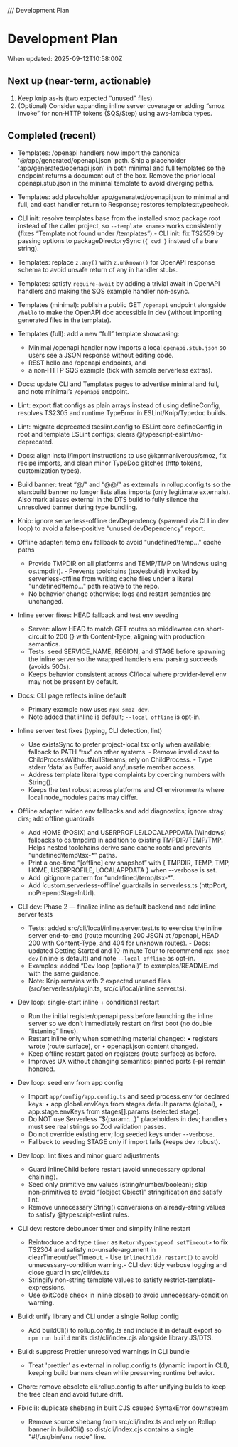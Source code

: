 /// Development Plan

# Development Plan

When updated: 2025-09-12T10:58:00Z

## Next up (near‑term, actionable)

1. Keep knip as-is (two expected “unused” files).
2. (Optional) Consider expanding inline server coverage or adding “smoz invoke” for non‑HTTP tokens (SQS/Step) using aws‑lambda types.
## Completed (recent)

- Templates: /openapi handlers now import the canonical  '@/app/generated/openapi.json' path. Ship a placeholder
  'app/generated/openapi.json' in both minimal and full templates so the
  endpoint returns a document out of the box. Remove the prior local
  openapi.stub.json in the minimal template to avoid diverging paths.

- Templates: add placeholder app/generated/openapi.json to minimal and full,
  and cast handler return to Response; restores templates:typecheck.

- CLI init: resolve templates base from the installed smoz package root
  instead of the caller project, so `--template <name>` works consistently
  (fixes “Template not found under <app>/templates”).- CLI init: fix TS2559 by passing options to packageDirectorySync  (`{ cwd }` instead of a bare string).
- Templates: replace `z.any()` with `z.unknown()` for OpenAPI response schema
  to avoid unsafe return of any in handler stubs.
- Templates: satisfy `require-await` by adding a trivial await in OpenAPI
  handlers and making the SQS example handler non‑async.
- Templates (minimal): publish a public GET `/openapi` endpoint alongside
  `/hello` to make the OpenAPI doc accessible in dev (without importing
  generated files in the template).
- Templates (full): add a new “full” template showcasing:
  - Minimal /openapi handler now imports a local `openapi.stub.json` so users
    see a JSON response without editing code.
  - REST hello and /openapi endpoints, and
  - a non‑HTTP SQS example (tick with sample serverless extras).
- Docs: update CLI and Templates pages to advertise minimal and full, and  note minimal’s `/openapi` endpoint.
- Lint: export flat configs as plain arrays instead of using defineConfig;
  resolves TS2305 and runtime TypeError in ESLint/Knip/Typedoc builds.
- Lint: migrate deprecated tseslint.config to ESLint core defineConfig in
  root and template ESLint configs; clears @typescript-eslint/no-deprecated.
- Docs: align install/import instructions to use @karmaniverous/smoz, fix recipe imports, and clean minor TypeDoc glitches (http tokens, customization types).
- Build banner: treat “@/” and “@@/” as externals in rollup.config.ts so the stan:build banner no longer lists alias imports (only legitimate externals).
  Also mark aliases external in the DTS build to fully silence the unresolved banner during type bundling.

- Knip: ignore serverless-offline devDependency (spawned via CLI in dev loop)
  to avoid a false-positive “unused devDependency” report.

- Offline adapter: temp env fallback to avoid "undefined\temp\..." cache paths
  - Provide TMPDIR on all platforms and TEMP/TMP on Windows using os.tmpdir(). - Prevents toolchains (tsx/esbuild) invoked by serverless-offline from writing
    cache files under a literal "undefined\temp\..." path relative to the repo.
  - No behavior change otherwise; logs and restart semantics are unchanged.

- Inline server fixes: HEAD fallback and test env seeding
  - Server: allow HEAD to match GET routes so middleware can short-circuit to
    200 {} with Content-Type, aligning with production semantics.
  - Tests: seed SERVICE_NAME, REGION, and STAGE before spawning the inline
    server so the wrapped handler’s env parsing succeeds (avoids 500s).
  - Keeps behavior consistent across CI/local where provider-level env may not
    be present by default.

- Docs: CLI page reflects inline default
  - Primary example now uses `npx smoz dev`.
  - Note added that inline is default; `--local offline` is opt-in.

- Inline server test fixes (typing, CLI detection, lint)
  - Use existsSync to prefer project-local tsx only when available; fallback to
    PATH “tsx” on other systems. - Remove invalid cast to ChildProcessWithoutNullStreams; rely on ChildProcess. - Type stderr ‘data’ as Buffer; avoid any/unsafe member access.
  - Address template literal type complaints by coercing numbers with String().
  - Keeps the test robust across platforms and CI environments where local
    node_modules paths may differ.

- Offline adapter: widen env fallbacks and add diagnostics; ignore stray dirs; add offline guardrails
  - Add HOME (POSIX) and USERPROFILE/LOCALAPPDATA (Windows) fallbacks to os.tmpdir()
    in addition to existing TMPDIR/TEMP/TMP. Helps nested toolchains derive sane
    cache roots and prevents “undefined\temp\tsx-\*” paths.
  - Print a one-time “[offline] env snapshot” with { TMPDIR, TEMP, TMP, HOME,
    USERPROFILE, LOCALAPPDATA } when --verbose is set.
  - Add .gitignore pattern for “undefined/temp/tsx-\*”.
  - Add ‘custom.serverless-offline’ guardrails in serverless.ts (httpPort, noPrependStageInUrl).

- CLI dev: Phase 2 — finalize inline as default backend and add inline server tests
  - Tests: added src/cli/local/inline.server.test.ts to exercise the inline
    server end-to-end (route mounting 200 JSON at /openapi, HEAD 200 with Content-Type, and 404 for unknown routes). - Docs: updated Getting Started and 10-minute Tour to recommend
    `npx smoz dev` (inline is default) and note `--local offline` as opt-in.
  - Examples: added “Dev loop (optional)” to examples/README.md with the same
    guidance.
  - Note: Knip remains with 2 expected unused files
    (src/serverless/plugin.ts, src/cli/local/inline.server.ts).

- Dev loop: single-start inline + conditional restart
  - Run the initial register/openapi pass before launching the inline server so
    we don’t immediately restart on first boot (no double “listening” lines).
  - Restart inline only when something material changed:
    • registers wrote (route surface), or
    • openapi.json content changed.
  - Keep offline restart gated on registers (route surface) as before.
  - Improves UX without changing semantics; pinned ports (-p) remain honored.

- Dev loop: seed env from app config
  - Import `app/config/app.config.ts` and seed process.env for declared keys:
    • app.global.envKeys from stages.default.params (global),
    • app.stage.envKeys from stages[<stage>].params (selected stage).
  - Do NOT use Serverless “${param:…}” placeholders in dev; handlers must see real strings so Zod validation passes.
  - Do not override existing env; log seeded keys under --verbose.
  - Fallback to seeding STAGE only if import fails (keeps dev robust).

- Dev loop: lint fixes and minor guard adjustments
  - Guard inlineChild before restart (avoid unnecessary optional chaining).
  - Seed only primitive env values (string/number/boolean); skip non‑primitives
    to avoid “[object Object]” stringification and satisfy lint.
  - Remove unnecessary String() conversions on already‑string values to satisfy
    @typescript-eslint rules.

- CLI dev: restore debouncer timer and simplify inline restart
  - Reintroduce and type `timer` as `ReturnType<typeof setTimeout>` to fix
    TS2304 and satisfy no-unsafe-argument in clearTimeout/setTimeout. - Use `inlineChild?.restart()` to avoid unnecessary-condition warning.- CLI dev: tidy verbose logging and close guard in src/cli/dev.ts
  - Stringify non-string template values to satisfy restrict-template-expressions.
  - Use exitCode check in inline close() to avoid unnecessary-condition warning.

- Build: unify library and CLI under a single Rollup config
  - Add buildCli() to rollup.config.ts and include it in default export so
    `npm run build` emits dist/cli/index.cjs alongside library JS/DTS.
- Build: suppress Prettier unresolved warnings in CLI bundle
  - Treat 'prettier' as external in rollup.config.ts (dynamic import in CLI),
    keeping build banners clean while preserving runtime behavior.
- Chore: remove obsolete cli.rollup.config.ts after unifying builds to keep the
  tree clean and avoid future drift.
- Fix(cli): duplicate shebang in built CJS caused SyntaxError downstream
  - Remove source shebang from src/cli/index.ts and rely on Rollup banner in
    buildCli() so dist/cli/index.cjs contains a single "#!/usr/bin/env node"
    line.
